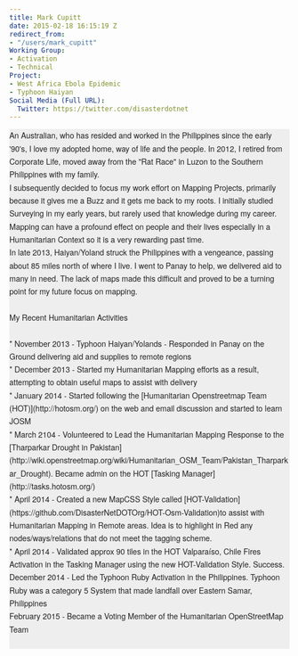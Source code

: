 ```yaml
---
title: Mark Cupitt
date: 2015-02-18 16:15:19 Z
redirect_from:
- "/users/mark_cupitt"
Working Group:
- Activation
- Technical
Project:
- West Africa Ebola Epidemic
- Typhoon Haiyan
Social Media (Full URL):
  Twitter: https://twitter.com/disasterdotnet
---
```


<p style="box-sizing: border-box; margin: 0px; padding: 0px; border: 0px; font-size: 14px; color: #222222; font-family: 'Helvetica Neue', Arial, sans-serif; line-height: 23.3324012756348px; background-color: #eeeeee;">An Australian, who has resided and worked in the Philippines since the early '90's, I love my adopted home, way of life and the people. In 2012, I retired from Corporate Life, moved away from the "Rat Race" in Luzon to the Southern Philippines with my family.</p><p style="box-sizing: border-box; margin: 0px; padding: 0px; border: 0px; font-size: 14px; color: #222222; font-family: 'Helvetica Neue', Arial, sans-serif; line-height: 23.3324012756348px; background-color: #eeeeee;">I subsequently decided to focus my work effort on Mapping Projects, primarily because it gives me a Buzz and it gets me back to my roots. I initially studied Surveying in my early years, but rarely used that knowledge during my career.</p><p style="box-sizing: border-box; margin: 0px; padding: 0px; border: 0px; font-size: 14px; color: #222222; font-family: 'Helvetica Neue', Arial, sans-serif; line-height: 23.3324012756348px; background-color: #eeeeee;">Mapping can have a profound effect on people and their lives especially in a Humanitarian Context so it is a very rewarding past time.</p><p style="box-sizing: border-box; margin: 0px; padding: 0px; border: 0px; font-size: 14px; color: #222222; font-family: 'Helvetica Neue', Arial, sans-serif; line-height: 23.3324012756348px; background-color: #eeeeee;">In late 2013, Haiyan/Yoland struck the Philippines with a vengeance, passing about 85 miles north of where I live. I went to Panay to help, we delivered aid to many in need. The lack of maps made this difficult and proved to be a turning point for my future focus on mapping.</p><p style="box-sizing: border-box; margin: 0px; padding: 0px; border: 0px; font-size: 14px; color: #222222; font-family: 'Helvetica Neue', Arial, sans-serif; line-height: 23.3324012756348px; background-color: #eeeeee;">&nbsp;</p><p style="box-sizing: border-box; margin: 0px; padding: 0px; border: 0px; background-color: #eeeeee;"><font color="#222222" face="Helvetica Neue, Arial, sans-serif"><span style="font-size: 14px; line-height: 23.3324012756348px;">My Recent Humanitarian Activities</span></font></p><p style="box-sizing: border-box; margin: 0px; padding: 0px; border: 0px; background-color: #eeeeee;"><font color="#222222" face="Helvetica Neue, Arial, sans-serif"><span style="font-size: 14px; line-height: 23.3324012756348px;">&nbsp;</span></font></p><p style="box-sizing: border-box; margin: 0px; padding: 0px; border: 0px; background-color: #eeeeee;"><font color="#222222" face="Helvetica Neue, Arial, sans-serif"><span style="font-size: 14px; line-height: 23.3324012756348px;">* November 2013 - Typhoon Haiyan/Yolands - Responded in Panay on the Ground delivering aid and supplies to remote regions</span></font></p><p style="box-sizing: border-box; margin: 0px; padding: 0px; border: 0px; background-color: #eeeeee;"><font color="#222222" face="Helvetica Neue, Arial, sans-serif"><span style="font-size: 14px; line-height: 23.3324012756348px;">* December 2013 - Started my Humanitarian Mapping efforts as a result, attempting to obtain useful maps to assist with delivery</span></font></p><p style="box-sizing: border-box; margin: 0px; padding: 0px; border: 0px; background-color: #eeeeee;"><font color="#222222" face="Helvetica Neue, Arial, sans-serif"><span style="font-size: 14px; line-height: 23.3324012756348px;">* January 2014 - Started following the [Humanitarian Openstreetmap Team (HOT)](http://hotosm.org/) on the web and email discussion and started to learn JOSM</span></font></p><p style="box-sizing: border-box; margin: 0px; padding: 0px; border: 0px; background-color: #eeeeee;"><font color="#222222" face="Helvetica Neue, Arial, sans-serif"><span style="font-size: 14px; line-height: 23.3324012756348px;">* March 2104 - Volunteered to Lead the Humanitarian Mapping Response to the [Tharparkar Drought in Pakistan](http://wiki.openstreetmap.org/wiki/Humanitarian_OSM_Team/Pakistan_Tharparkar_Drought). Became admin on the HOT [Tasking Manager](http://tasks.hotosm.org/)</span></font></p><p style="box-sizing: border-box; margin: 0px; padding: 0px; border: 0px; background-color: #eeeeee;"><font color="#222222" face="Helvetica Neue, Arial, sans-serif"><span style="font-size: 14px; line-height: 23.3324012756348px;">* April 2014 - Created a new MapCSS Style called [HOT-Validation](https://github.com/DisasterNetDOTOrg/HOT-Osm-Validation)to assist with Humanitarian Mapping in Remote areas. Idea is to highlight in Red any nodes/ways/relations that do not meet the tagging scheme.</span></font></p><p style="box-sizing: border-box; margin: 0px; padding: 0px; border: 0px; background-color: #eeeeee;"><font color="#222222" face="Helvetica Neue, Arial, sans-serif"><span style="font-size: 14px; line-height: 23.3324012756348px;">* April 2014 - Validated approx 90 tiles in the HOT Valparaíso, Chile Fires Activation in the Tasking Manager using the new HOT-Validation Style. Success.</span></font></p><p style="box-sizing: border-box; margin: 0px; padding: 0px; border: 0px; background-color: #eeeeee;"><font color="#222222" face="Helvetica Neue, Arial, sans-serif"><span style="font-size: 14px; line-height: 23.3324012756348px;">December 2014 - Led the Typhoon Ruby Activation in the Philippines. Typhoon Ruby was a category 5 System that made landfall over Eastern Samar, Philippines</span></font></p><p style="box-sizing: border-box; margin: 0px; padding: 0px; border: 0px; background-color: #eeeeee;"><font color="#222222" face="Helvetica Neue, Arial, sans-serif"><span style="font-size: 14px; line-height: 23.3324012756348px;">February 2015 - Became a Voting Member of the Humanitarian OpenStreetMap Team</span></font></p><p style="box-sizing: border-box; margin: 0px; padding: 0px; border: 0px; font-size: 14px; color: #222222; font-family: 'Helvetica Neue', Arial, sans-serif; line-height: 23.3324012756348px; background-color: #eeeeee;">&nbsp;</p>
